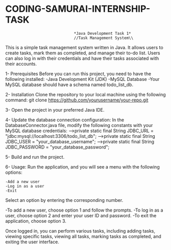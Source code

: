 # CODING-SAMURAI-INTERNSHIP-TASK


                                  *Java Development Task 1*
                                  //Task Management System\\  
                                  
This is a simple task management system written in Java. It allows users to create tasks, mark them as completed, and manage their to-do
list. Users can also log in with their credentials and have their tasks associated with their accounts.

1- Prerequisites
    Before you can run this project, you need to have the following installed:
      -Java Development Kit (JDK)
      -MySQL Database
      -Your MySQL database should have a schema named todo_list_db.

2- Installation
    Clone the repository to your local machine using the following command:
      git clone https://github.com/yourusername/your-repo.git

3- Open the project in your preferred Java IDE.

4- Update the database connection configuration:
    In the DatabaseConnector.java file, modify the following constants with your MySQL database credentials:
      -->private static final String JDBC_URL = "jdbc:mysql://localhost:3306/todo_list_db";
      -->private static final String JDBC_USER = "your_database_username";
      -->private static final String JDBC_PASSWORD = "your_database_password";

5- Build and run the project.

6- Usage:
    Run the application, and you will see a menu with the following options:

    -Add a new user
    -Log in as a user
    -Exit
  Select an option by entering the corresponding number.

-To add a new user, choose option 1 and follow the prompts.
-To log in as a user, choose option 2 and enter your user ID and password.
-To exit the application, choose option 3.

Once logged in, you can perform various tasks, including adding tasks, viewing specific tasks, viewing all tasks, marking tasks as
completed, and exiting the user interface.
